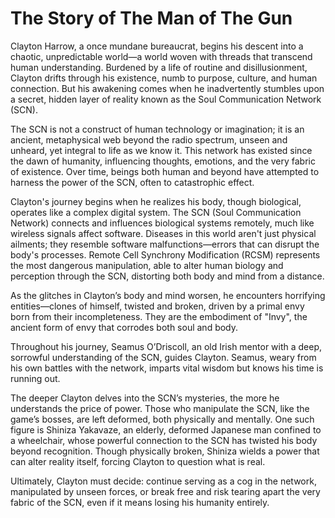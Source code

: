 # The Story of The Man of The Gun

Clayton Harrow, a once mundane bureaucrat, begins his descent into a chaotic, unpredictable world—a world woven with threads that transcend human understanding. Burdened by a life of routine and disillusionment, Clayton drifts through his existence, numb to purpose, culture, and human connection. But his awakening comes when he inadvertently stumbles upon a secret, hidden layer of reality known as the Soul Communication Network (SCN).

The SCN is not a construct of human technology or imagination; it is an ancient, metaphysical web beyond the radio spectrum, unseen and unheard, yet integral to life as we know it. This network has existed since the dawn of humanity, influencing thoughts, emotions, and the very fabric of existence. Over time, beings both human and beyond have attempted to harness the power of the SCN, often to catastrophic effect.

Clayton's journey begins when he realizes his body, though biological, operates like a complex digital system. The SCN (Soul Communication Network) connects and influences biological systems remotely, much like wireless signals affect software. Diseases in this world aren't just physical ailments; they resemble software malfunctions—errors that can disrupt the body's processes. Remote Cell Synchrony Modification (RCSM) represents the most dangerous manipulation, able to alter human biology and perception through the SCN, distorting both body and mind from a distance.

As the glitches in Clayton’s body and mind worsen, he encounters horrifying entities—clones of himself, twisted and broken, driven by a primal envy born from their incompleteness. They are the embodiment of "Invy", the ancient form of envy that corrodes both soul and body.

Throughout his journey, Seamus O’Driscoll, an old Irish mentor with a deep, sorrowful understanding of the SCN, guides Clayton. Seamus, weary from his own battles with the network, imparts vital wisdom but knows his time is running out.

The deeper Clayton delves into the SCN’s mysteries, the more he understands the price of power. Those who manipulate the SCN, like the game’s bosses, are left deformed, both physically and mentally. One such figure is Shiniza Yakavaze, an elderly, deformed Japanese man confined to a wheelchair, whose powerful connection to the SCN has twisted his body beyond recognition. Though physically broken, Shiniza wields a power that can alter reality itself, forcing Clayton to question what is real.

Ultimately, Clayton must decide: continue serving as a cog in the network, manipulated by unseen forces, or break free and risk tearing apart the very fabric of the SCN, even if it means losing his humanity entirely.

